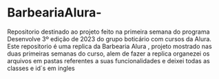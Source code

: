 # BarbeariaAlura-
Repositorio destinado ao projeto feito na primeira semana do programa Desenvolve 3º edição de 2023 do grupo boticário com cursos da Alura. Este repositorio é uma replica da Barbearia Alura , projeto mostrado nas duas primeiras semanas do curso, alem de fazer a replica organezei os arquivos em pastas referentes a suas funcionalidades e deixei todas as classes e id´s em ingles  
